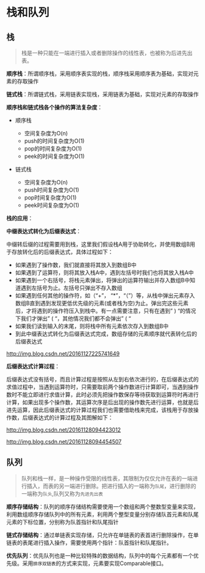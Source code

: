 # 栈和队列

## 栈

>栈是一种只能在一端进行插入或者删除操作的线性表，也被称为后进先出表。

**顺序栈**：所谓顺序栈，采用顺序表实现的栈，顺序栈采用顺序表为基础，实现对元素的存取操作

**链式栈**：所谓链式栈，采用链表实现栈，采用链表为基础，实现对元素的存取操作

**顺序栈和链式栈各个操作的算法复杂度**：

- 顺序栈
    - 空间复杂度为O(n)
    - push的时间复杂度为O(1)
    - pop的时间复杂度为O(1)
    - peek的时间复杂度为O(1)
    
- 链式栈
    - 空间复杂度为O(n)
    - push时间复杂度为O(1)
    - pop时间复杂度为O(1)
    - peek时间复杂度为O(1)



**栈的应用**：

**中缀表达式转化为后缀表达式**：

中缀转后缀的过程需要用到栈，这里我们假设栈A用于协助转化，并使用数组B用于存放转化后的后缀表达式，具体过程如下：
- 如果遇到了操作数，我们就直接将其放入到数组B中
- 如果遇到了运算符，则将其放入栈A中，遇到左括号时我们也将其放入栈A中
- 如果遇到一个右括号，将栈元素弹出，将弹出的运算符输出并存入数组B中知道遇到左括号为止。左括号只弹出不存入数组
- 如果遇到任何其他的操作符，如（“+”， “*”，“（”）等，从栈中弹出元素存入数组B直到遇到发现更低优先级的元素(或者栈为空)为止。弹出完这些元素后，才将遇到的操作符压入到栈中。有一点需要注意，只有在遇到” ) “的情况下我们才弹出” ( “，其他情况我们都不会弹出” ( “
- 如果我们读到输入的末尾，则将栈中所有元素依次存入到数组B中
- 到此中缀表达式转化为后缀表达式完成，数组存储的元素顺序就代表转化后的后缀表达式

http://img.blog.csdn.net/20161127225741649

**后缀表达式计算过程**：

后缀表达式没有括号，而且计算过程是按照从左到右依次进行的，在后缀表达式的求值过程中，当遇到运算符时，只需要取前两个操作数进行计算即可，当遇到操作数时不能立即进行求值计算，此时必须先把操作数保存等待获取到运算符时再进行计算，如果出现多个操作数，其运算次序是后出现的操作数先进行运算，也就是后进先运算，因此后缀表达式的计算过程我们也需要借助栈来完成，该栈用于存放操作数，后缀表达式的计算过程及其图解如下：

http://img.blog.csdn.net/20161128094423012

http://img.blog.csdn.net/20161128094454507




## 队列

>队列和栈一样，是一种操作受限的线性表，其限制为仅仅允许在表的一端进行插入，而表的另一端进行删除。把进行插入的一端称为`队尾`，进行删除的一端称为`队头`,队列又称为`先进先出表`

**顺序存储结构**：队列的顺序存储结构需要使用一个数组和两个整数型变量来实现，利用数组顺序存储队列中的所有元素，利用两个整型变量分别存储队首元素和队尾元素的下标位置，分别称为队首指针和队尾指针

**链式存储结构**：通过单链表实现存储，只允许在单链表的表首进行删除操作，在单链表的表尾进行插入操作，需要使用两个指针：队首指针和队尾指针。


**优先队列**：优先队列也是一种比较特殊的数据结构，队列中的每个元素都有一个优先级。采用`排序双链表`的方式来实现，元素要实现Comparable接口。



